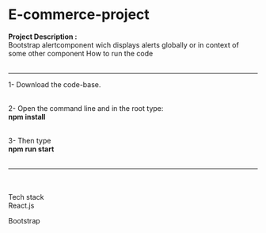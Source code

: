 # E-commerce-project
<b>Project Description :</b> <br>
Bootstrap alertcomponent wich displays alerts globally or in context of some other component
How to run the code <br><br> <hr>
1- Download the code-base.<br><br>

2- Open the command line and in the root type:<br> <b>npm install</b><br><br>

3- Then type<br> <b> npm run start</b><br><br>
<hr> <br><br>
Tech stack<br>
React.js<br>

Bootstrap<br>





